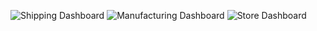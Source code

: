 ![Shipping Dashboard](https://github.com/user-attachments/assets/7e4b0d0a-7dc7-4b38-ab9f-7ba1a574517c)
![Manufacturing Dashboard](https://github.com/user-attachments/assets/e1bd2b74-a03d-436e-a5c7-9fbc344b2c80)
![Store Dashboard](https://github.com/user-attachments/assets/154998a4-4be5-45f1-ae13-75247e4d5a80)
